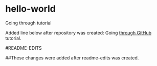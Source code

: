 # hello-world
Going through tutorial

Added line below after repository was created:
Going [through GitHub](https://guides.github.com/activities/hello-world) tutorial.


#README-EDITS

##These changes were added after readme-edits was created.
